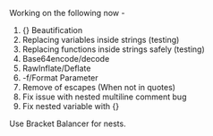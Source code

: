 Working on the following now -
1. {} Beautification
2. Replacing variables inside strings (testing)
3. Replacing functions inside strings safely (testing)
4. Base64encode/decode
5. RawInflate/Deflate
6. -f/Format Parameter
7. Remove of escapes (When not in quotes)
8. Fix issue with nested multiline comment bug
9. Fix nested variable with {}

Use Bracket Balancer for nests.